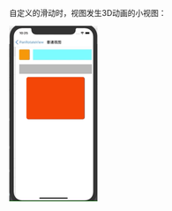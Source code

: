 自定义的滑动时，视图发生3D动画的小视图：

<img src="Mar-14-2020 22-27-00.gif" alt="Mar-14-2020 22-27-00" style="zoom:50%;" />

